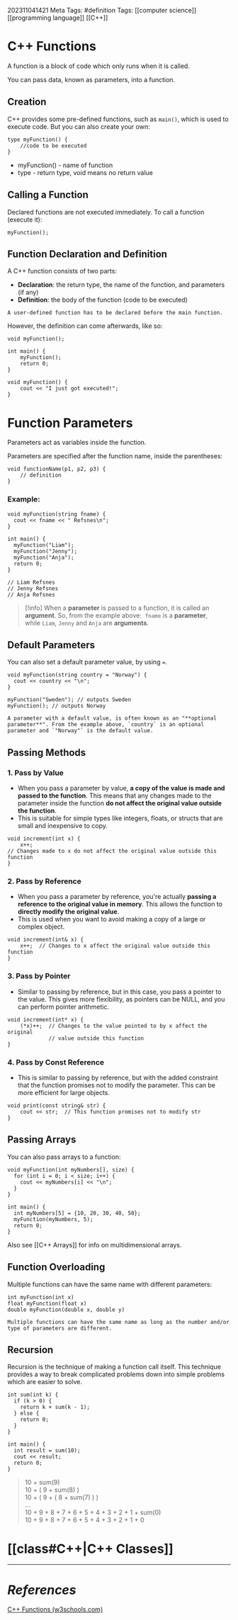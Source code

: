 202311041421
Meta Tags: #definition 
Tags: [[computer science]] [[programming language]] [[C++]]

# C++ Functions

A function is a block of code which only runs when it is called.

You can pass data, known as parameters, into a function.

## Creation

C++ provides some pre-defined functions, such as `main()`, which is used to execute code. But you can also create your own:

```
type myFunction() { 
	//code to be executed
}
```

- myFunction() - name of function
- type - return type, void means no return value
## Calling a Function

Declared functions are not executed immediately. To call a function (execute it):

`myFunction();`

## Function Declaration and Definition

A C++ function consists of two parts:
- **Declaration**: the return type, the name of the function, and parameters (if any)
- **Definition**: the body of the function (code to be executed)

```ad-warning
A user-defined function has to be declared before the main function.

```

However, the definition can come afterwards, like so:

```
void myFunction();

int main() {
	myFunction();
	return 0;
}

void myFunction() {
	cout << "I just got executed!";
}
```

# Function Parameters

Parameters act as variables inside the function.

Parameters are specified after the function name, inside the parentheses:

```
void functionName(p1, p2, p3) {
	// definition
}
```

### Example:
```
void myFunction(string fname) {  
  cout << fname << " Refsnes\n";  
}  
  
int main() {  
  myFunction("Liam");  
  myFunction("Jenny");  
  myFunction("Anja");  
  return 0;  
}  
  
// Liam Refsnes  
// Jenny Refsnes  
// Anja Refsnes
```

>[!info]
> When a **parameter** is passed to a function, it is called an **argument**. So, from the example above: 
> `fname` is a **parameter**, while `Liam`, `Jenny` and `Anja` are **arguments**.

## Default Parameters

You can also set a default parameter value, by using `=`.

```
void myFunction(string country = "Norway") {  
  cout << country << "\n";  
}

myFunction("Sweden"); // outputs Sweden
myFunction(); // outputs Norway
```

```ad-info
A parameter with a default value, is often known as an "**optional parameter**". From the example above, `country` is an optional parameter and `"Norway"` is the default value.
```

## Passing Methods

### 1. Pass by Value

- When you pass a parameter by value, **a copy of the value is made and passed to the function**. This means that any changes made to the parameter inside the function **do not affect the original value outside the function**.
- This is suitable for simple types like integers, floats, or structs that are small and inexpensive to copy.
```
void increment(int x) { 
	x++; 
// Changes made to x do not affect the original value outside this function 
}
```

### 2. Pass by Reference

- When you pass a parameter by reference, you're actually **passing a reference to the original value in memory**. This allows the function to **directly modify the original value**.
- This is used when you want to avoid making a copy of a large or complex object.

```
void increment(int& x) {
    x++;  // Changes to x affect the original value outside this function
}
```

### 3. Pass by Pointer

- Similar to passing by reference, but in this case, you pass a pointer to the value. This gives more flexibility, as pointers can be NULL, and you can perform pointer arithmetic.

```
void increment(int* x) {
	(*x)++;  // Changes to the value pointed to by x affect the original
	         // value outside this function
}
```

### 4. Pass by Const Reference

- This is similar to passing by reference, but with the added constraint that the function promises not to modify the parameter. This can be more efficient for large objects.

```
void print(const string& str) {
    cout << str;  // This function promises not to modify str
}
```

## Passing Arrays

You can also pass arrays to a function:

```
void myFunction(int myNumbers[], size) {  
  for (int i = 0; i < size; i++) {  
    cout << myNumbers[i] << "\n";  
  }  
}  
  
int main() {  
  int myNumbers[5] = {10, 20, 30, 40, 50};  
  myFunction(myNumbers, 5);  
  return 0;  
}
```

Also see [[C++ Arrays]] for info on multidimensional arrays.

## Function Overloading

Multiple functions can have the same name with different parameters:

```
int myFunction(int x)  
float myFunction(float x)  
double myFunction(double x, double y)
```

```ad-note
Multiple functions can have the same name as long as the number and/or type of parameters are different.
```

## Recursion

Recursion is the technique of making a function call itself. This technique provides a way to break complicated problems down into simple problems which are easier to solve.

```
int sum(int k) {  
  if (k > 0) {  
    return k + sum(k - 1);  
  } else {  
    return 0;  
  }  
}  
  
int main() {  
  int result = sum(10);  
  cout << result;  
  return 0;  
}
```

>10 + sum(9)  
10 + ( 9 + sum(8) )  
10 + ( 9 + ( 8 + sum(7) ) )  
...  
10 + 9 + 8 + 7 + 6 + 5 + 4 + 3 + 2 + 1 + sum(0)  
10 + 9 + 8 + 7 + 6 + 5 + 4 + 3 + 2 + 1 + 0

# [[class#C++|C++ Classes]]

---
# *References*

[C++ Functions (w3schools.com)](https://www.w3schools.com/cpp/cpp_functions.asp)